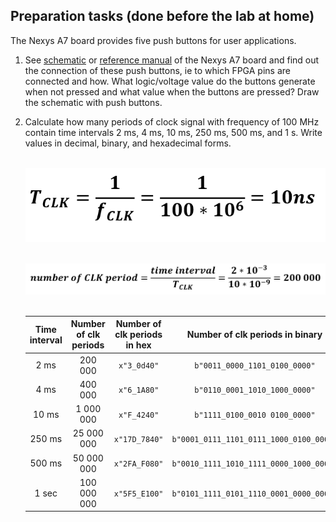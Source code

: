 ## Preparation tasks (done before the lab at home)

The Nexys A7 board provides five push buttons for user applications.

1. See [schematic](https://github.com/tomas-fryza/digital-electronics-1/blob/master/docs/nexys-a7-sch.pdf) or [reference manual](https://reference.digilentinc.com/reference/programmable-logic/nexys-a7/reference-manual) of the Nexys A7 board and find out the connection of these push buttons, ie to which FPGA pins are connected and how. What logic/voltage value do the buttons generate when not pressed and what value when the buttons are pressed? Draw the schematic with push buttons.

2. Calculate how many periods of clock signal with frequency of 100&nbsp;MHz contain time intervals 2&nbsp;ms, 4&nbsp;ms, 10&nbsp;ms, 250&nbsp;ms, 500&nbsp;ms, and 1&nbsp;s. Write values in decimal, binary, and hexadecimal forms.

   &nbsp;
   ![clock period](images/equation.png)
   &nbsp;

   ![number of periods](images/equation1.png)
   &nbsp;
   <!--
   https://editor.codecogs.com/
   T_{clk}=\frac{1}{f_{clk}}=
   \textup{number of clk period} = \frac{\textup{time interval}}{T_{clk}}=
   -->

   | **Time interval** | **Number of clk periods** | **Number of clk periods in hex** | **Number of clk periods in binary** |
   | :-: | :-: | :-: | :-: |
   | 2&nbsp;ms   | 200 000    | `x"3_0d40"`    | `b"0011_0000_1101_0100_0000"`           |
   | 4&nbsp;ms   | 400 000    |`x"6_1A80"`     | `b"0110_0001_1010_1000_0000"`           |
   | 10&nbsp;ms  | 1 000 000  |`x"F_4240"`     | `b"1111_0100_0010 0100_0000"`           |
   | 250&nbsp;ms | 25 000 000 |`x"17D_7840"`   | `b"0001_0111_1101_0111_1000_0100_0000"` |
   | 500&nbsp;ms | 50 000 000 |`x"2FA_F080"`   | `b"0010_1111_1010_1111_0000_1000_0000"` |
   | 1&nbsp;sec | 100 000 000 | `x"5F5_E100"`  | `b"0101_1111_0101_1110_0001_0000_0000"` |

<a name="part1"></a>
